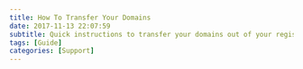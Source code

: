 ```yaml
---
title: How To Transfer Your Domains
date: 2017-11-13 22:07:59
subtitle: Quick instructions to transfer your domains out of your registrar.
tags: [Guide]
categories: [Support]
---
```


<!-- more -->
